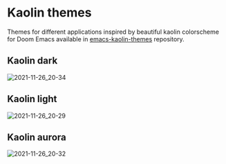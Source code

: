 # Kaolin themes

Themes for different applications inspired by beautiful kaolin colorscheme for Doom Emacs available in [emacs-kaolin-themes](https://github.com/ogdenwebb/emacs-kaolin-themes) repository.

## Kaolin dark

![2021-11-26_20-34](https://user-images.githubusercontent.com/45176912/143624060-472a5925-0718-46ce-bc25-44f64f496786.png)

## Kaolin light

![2021-11-26_20-29](https://user-images.githubusercontent.com/45176912/143623823-c2772bfc-fcc3-4fad-ad9c-5e159452fd5d.png)

## Kaolin aurora

![2021-11-26_20-32](https://user-images.githubusercontent.com/45176912/143623894-4d328064-ed70-4fad-969c-429d4bb97c5f.png)

